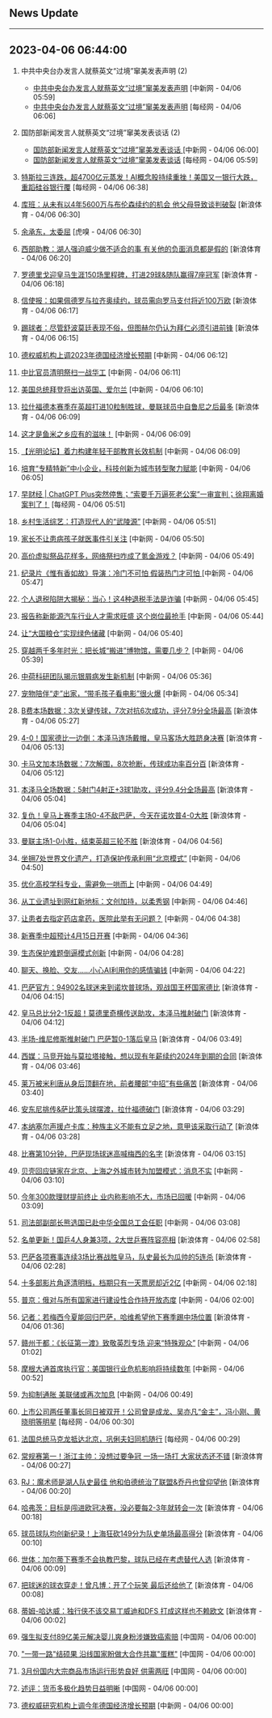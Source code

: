 ## News Update
---
2023-04-06 06:44:00
---
1. 中共中央台办发言人就蔡英文“过境”窜美发表声明 (2)
    +  <a target="_blank" href="http://www.chinanews.com//gn/2023/04-06/9984901.shtml">中共中央台办发言人就蔡英文“过境”窜美发表声明</a> [中新网 - 04/06 05:59]
    +  <a target="_blank" href="https://www.nbd.com.cn/articles/2023-04-06/2747249.html">中共中央台办发言人就蔡英文“过境”窜美发表声明</a> [每经网 - 04/06 06:06]

2. 国防部新闻发言人就蔡英文“过境”窜美发表谈话  (2)
    +  <a target="_blank" href="http://www.chinanews.com//gn/2023/04-06/9984902.shtml">国防部新闻发言人就蔡英文“过境”窜美发表谈话 </a> [中新网 - 04/06 06:00]
    +  <a target="_blank" href="https://www.nbd.com.cn/articles/2023-04-06/2747248.html">国防部新闻发言人就蔡英文“过境”窜美发表谈话</a> [每经网 - 04/06 05:59]

3. <a target="_blank" href="https://www.nbd.com.cn/articles/2023-04-06/2747265.html">特斯拉三连跌，超4700亿元蒸发！AI概念股持续重挫！美国又一银行大跌，重蹈硅谷银行覆</a> [每经网 - 04/06 06:38]
4. <a target="_blank" href="https://k.sina.cn/article_2018499075_784fda0302001mma4.html?from=sports&subch=osport">库班：从未有以4年5600万与布伦森续约的机会 他父母导致谈判破裂</a> [新浪体育 - 04/06 06:30]
5. <a target="_blank" href="https://www.huxiu.com/article/1067102.html">余承东，太委屈</a> [虎嗅 - 04/06 06:30]
6. <a target="_blank" href="https://k.sina.cn/article_2018499075_784fda0302001mm9z.html?from=sports&subch=osport">西部助教：湖人强迫威少做不适合的事 有关他的负面消息都是假的</a> [新浪体育 - 04/06 06:20]
7. <a target="_blank" href="https://k.sina.cn/article_2018499075_784fda0302001mm9x.html?from=sports&subch=osport">罗德里戈迎皇马生涯150场里程碑，打进29球&随队赢得7座冠军</a> [新浪体育 - 04/06 06:18]
8. <a target="_blank" href="https://k.sina.cn/article_2018499075_784fda0302001mm9w.html?from=sports&subch=osport">信使报：如果佩德罗与拉齐奥续约，球员需向罗马支付将近100万欧</a> [新浪体育 - 04/06 06:17]
9. <a target="_blank" href="https://k.sina.cn/article_2018499075_784fda0302001mm9t.html?from=sports&subch=osport">踢球者：尽管舒波莫廷表现不俗，但图赫尔仍认为拜仁必须引进前锋</a> [新浪体育 - 04/06 06:15]
10. <a target="_blank" href="http://www.chinanews.com//gj/2023/04-06/9984904.shtml">德权威机构上调2023年德国经济增长预期</a> [中新网 - 04/06 06:12]
11. <a target="_blank" href="http://www.chinanews.com//gj/2023/04-06/9984903.shtml">中比官员清明祭扫一战华工</a> [中新网 - 04/06 06:11]
12. <a target="_blank" href="http://www.chinanews.com//gj/2023/04-06/9984905.shtml">美国总统拜登将出访英国、爱尔兰</a> [中新网 - 04/06 06:10]
13. <a target="_blank" href="https://k.sina.cn/article_2018499075_784fda0302001mm9u.html?from=sports&subch=osport">拉什福德本赛季在英超打进10粒制胜球，曼联球员中自鲁尼之后最多</a> [新浪体育 - 04/06 06:09]
14. <a target="_blank" href="http://www.chinanews.com//sh/2023/04-06/9984897.shtml">这才是鱼米之乡应有的滋味！</a> [中新网 - 04/06 06:09]
15. <a target="_blank" href="http://www.chinanews.com//gn/2023/04-06/9984894.shtml">【光明论坛】着力构建年轻干部教育长效机制</a> [中新网 - 04/06 06:09]
16. <a target="_blank" href="http://www.chinanews.com//cj/2023/04-06/9984895.shtml">培育“专精特新”中小企业，科技创新为城市转型聚力赋能</a> [中新网 - 04/06 06:05]
17. <a target="_blank" href="https://www.nbd.com.cn/articles/2023-04-05/2747117.html">早财经 |  ChatGPT Plus突然停售；“索要千万逼死老公案”一审宣判；徐翔离婚案判了！</a> [每经网 - 04/06 05:51]
18. <a target="_blank" href="http://www.chinanews.com//cul/2023/04-06/9984891.shtml">乡村生活综艺：打造现代人的“武陵源”</a> [中新网 - 04/06 05:51]
19. <a target="_blank" href="http://www.chinanews.com//gn/2023/04-06/9984887.shtml">家长不让患病孩子就医事件引关注</a> [中新网 - 04/06 05:50]
20. <a target="_blank" href="http://www.chinanews.com//cj/2023/04-06/9984886.shtml">高价虚拟祭品花样多，网络祭扫咋成了氪金游戏？</a> [中新网 - 04/06 05:49]
21. <a target="_blank" href="http://www.chinanews.com//cul/2023/04-06/9984870.shtml">纪录片《惟有香如故》导演：冷门不可怕 假装热门才可怕  </a> [中新网 - 04/06 05:47]
22. <a target="_blank" href="http://www.chinanews.com//cj/2023/04-06/9984884.shtml">个人退税陷阱大揭秘：当心！这4种退税手法是诈骗</a> [中新网 - 04/06 05:45]
23. <a target="_blank" href="http://www.chinanews.com//cj/2023/04-06/9984885.shtml">报告称新能源汽车行业人才需求旺盛 这个岗位最抢手</a> [中新网 - 04/06 05:44]
24. <a target="_blank" href="http://www.chinanews.com//gn/2023/04-06/9984882.shtml">让“大国粮仓”实现绿色储藏</a> [中新网 - 04/06 05:40]
25. <a target="_blank" href="http://www.chinanews.com//cul/2023/04-06/9984881.shtml">穿越两千多年时光：把长城“搬进”博物馆，需要几步？</a> [中新网 - 04/06 05:39]
26. <a target="_blank" href="http://www.chinanews.com//sh/2023/04-06/9984879.shtml">中荷科研团队揭示银屑病发生新机制</a> [中新网 - 04/06 05:36]
27. <a target="_blank" href="http://www.chinanews.com//cul/2023/04-06/9984878.shtml">宠物陪伴“走”出家，“带毛孩子看电影”很火爆</a> [中新网 - 04/06 05:34]
28. <a target="_blank" href="https://k.sina.cn/article_2018499075_784fda0302001mm91.html?from=sports&subch=osport">B费本场数据：3次关键传球，7次对抗6次成功，评分7.9分全场最高</a> [新浪体育 - 04/06 05:27]
29. <a target="_blank" href="https://k.sina.cn/article_2575032767_997be1bf0010136zb.html?from=sports&subch=global">4-0！国家德比一边倒：本泽马连场戴帽，皇马客场大胜跻身决赛</a> [新浪体育 - 04/06 05:13]
30. <a target="_blank" href="https://k.sina.cn/article_2018499075_784fda0302001mm8t.html?from=sports&subch=osport">卡马文加本场数据：7次解围，8次抢断，传球成功率百分百</a> [新浪体育 - 04/06 05:12]
31. <a target="_blank" href="https://k.sina.cn/article_2018499075_784fda0302001mm8o.html?from=sports&subch=osport">本泽马全场数据：5射门4射正+3球1助攻，评分9.4分全场最高</a> [新浪体育 - 04/06 05:04]
32. <a target="_blank" href="https://k.sina.cn/article_2018499075_784fda0302001mm8l.html?from=sports&subch=osport">复仇！皇马上赛季主场0-4不敌巴萨，今天在诺坎普4-0大胜</a> [新浪体育 - 04/06 05:04]
33. <a target="_blank" href="https://k.sina.cn/article_2018499075_784fda0302001mm8g.html?from=sports&subch=osport">曼联主场1-0小胜，结束英超三轮不胜</a> [新浪体育 - 04/06 04:56]
34. <a target="_blank" href="http://www.chinanews.com//sh/2023/04-06/9984875.shtml">坐拥7处世界文化遗产，打造保护传承利用“北京模式”</a> [中新网 - 04/06 04:50]
35. <a target="_blank" href="http://www.chinanews.com//sh/2023/04-06/9984874.shtml">优化高校学科专业，需避免一哄而上</a> [中新网 - 04/06 04:49]
36. <a target="_blank" href="http://www.chinanews.com//sh/2023/04-06/9984873.shtml">从工业遗址到网红新地标：文创加持，以柔秀钢</a> [中新网 - 04/06 04:46]
37. <a target="_blank" href="http://www.chinanews.com//sh/2023/04-06/9984869.shtml">让患者去指定药店拿药，医院此举有无问题？</a> [中新网 - 04/06 04:38]
38. <a target="_blank" href="http://www.chinanews.com//ty/2023/04-06/9984868.shtml">新赛季中超预计4月15日开赛</a> [中新网 - 04/06 04:36]
39. <a target="_blank" href="http://www.chinanews.com//gn/2023/04-06/9984890.shtml">生态保护难题倒逼模式创新</a> [中新网 - 04/06 04:28]
40. <a target="_blank" href="http://www.chinanews.com//sh/2023/04-06/9984888.shtml">聊天、换脸、交友……小心AI利用你的感情骗钱</a> [中新网 - 04/06 04:22]
41. <a target="_blank" href="https://k.sina.cn/article_2018499075_784fda0302001mm7r.html?from=sports&subch=osport">巴萨官方：94902名球迷来到诺坎普球场，观战国王杯国家德比</a> [新浪体育 - 04/06 04:15]
42. <a target="_blank" href="https://k.sina.cn/article_2018499075_784fda0302001mm7q.html?from=sports&subch=osport">皇马总比分2-1反超！莫德里奇横传送助攻，本泽马推射破门</a> [新浪体育 - 04/06 04:12]
43. <a target="_blank" href="https://k.sina.cn/article_2018499075_784fda0302001mm7m.html?from=sports&subch=osport">半场-维尼修斯推射破门 巴萨暂0-1落后皇马</a> [新浪体育 - 04/06 03:49]
44. <a target="_blank" href="https://k.sina.cn/article_2018499075_784fda0302001mm7g.html?from=sports&subch=osport">西媒：马竞开始与莫拉塔接触，想以现有年薪续约2024年到期的合同</a> [新浪体育 - 04/06 03:46]
45. <a target="_blank" href="https://k.sina.cn/article_2018499075_784fda0302001mm7d.html?from=sports&subch=osport">莱万被米利唐从身后顶翻在地，前者腰部“中招”有些痛苦</a> [新浪体育 - 04/06 03:40]
46. <a target="_blank" href="https://k.sina.cn/article_2018499075_784fda0302001mm79.html?from=sports&subch=osport">安东尼挑传&萨比策头球摆渡，拉什福德破门</a> [新浪体育 - 04/06 03:29]
47. <a target="_blank" href="https://k.sina.cn/article_2018499075_784fda0302001mm78.html?from=sports&subch=osport">本纳塞尔声援卢卡库：种族主义不能有立足之地，意甲该采取行动了</a> [新浪体育 - 04/06 03:28]
48. <a target="_blank" href="https://k.sina.cn/article_2018499075_784fda0302001mm75.html?from=sports&subch=osport">比赛第10分钟，巴萨现场球迷高喊梅西的名字</a> [新浪体育 - 04/06 03:15]
49. <a target="_blank" href="http://www.chinanews.com//cj/2023/04-06/9984865.shtml">贝壳回应链家在北京、上海之外城市转为加盟模式：消息不实</a> [中新网 - 04/06 03:10]
50. <a target="_blank" href="http://www.chinanews.com//cj/2023/04-06/9984867.shtml">今年300款理财提前终止 业内称影响不大，市场已回暖</a> [中新网 - 04/06 03:09]
51. <a target="_blank" href="http://www.chinanews.com//gn/2023/04-06/9984864.shtml">司法部副部长熊选国已赴中华全国总工会任职</a> [中新网 - 04/06 03:08]
52. <a target="_blank" href="https://k.sina.cn/article_3181157500_bd9c9c7c00101n8p5.html?from=sports&subch=pingpang">名单更新！国乒4人身兼3项，2大世乒赛阵容亮相</a> [新浪体育 - 04/06 02:58]
53. <a target="_blank" href="https://k.sina.cn/article_2018499075_784fda0302001mm6v.html?from=sports&subch=osport">巴萨各项赛事连续3场比赛战胜皇马，队史最长为瓜帅的5连杀</a> [新浪体育 - 04/06 02:28]
54. <a target="_blank" href="http://www.chinanews.com//cul/2023/04-06/9984866.shtml">十多部影片角逐清明档，档期只有一天票房却近2亿</a> [中新网 - 04/06 02:18]
55. <a target="_blank" href="http://www.chinanews.com//gj/2023/04-06/9984863.shtml">普京：俄对与所有国家进行建设性合作持开放态度</a> [中新网 - 04/06 02:00]
56. <a target="_blank" href="https://k.sina.cn/article_2018499075_784fda0302001mm6f.html?from=sports&subch=osport">记者：若梅西今夏能回归巴萨，哈维希望他下赛季踢中场位置</a> [新浪体育 - 04/06 01:36]
57. <a target="_blank" href="http://www.chinanews.com//sh/2023/04-06/9984858.shtml">赣州于都：《长征第一渡》致敬英烈专场 迎来“特殊观众”</a> [中新网 - 04/06 01:02]
58. <a target="_blank" href="http://www.chinanews.com//gj/2023/04-06/9984856.shtml">摩根大通首席执行官：美国银行业危机影响将持续数年</a> [中新网 - 04/06 00:52]
59. <a target="_blank" href="http://www.chinanews.com//gj/2023/04-06/9984854.shtml">为抑制通胀 美联储或再次加息</a> [中新网 - 04/06 00:49]
60. <a target="_blank" href="https://www.nbd.com.cn/articles/2023-04-06/2747232.html">上市公司两任董事长同日被双开！公司曾是成龙、吴亦凡“金主”，冯小刚、黄晓明等明星</a> [每经网 - 04/06 00:30]
61. <a target="_blank" href="https://www.nbd.com.cn/articles/2023-04-06/2747231.html">法国总统马克龙抵达北京，巩俐夫妇同机随行</a> [每经网 - 04/06 00:29]
62. <a target="_blank" href="https://k.sina.cn/article_2018499075_784fda0302001mm63.html?from=sports&subch=osport">常规赛第一！浙江主帅：没想过要争冠 一场一场打 大家状态还不错</a> [新浪体育 - 04/06 00:27]
63. <a target="_blank" href="https://k.sina.cn/article_2018499075_784fda0302001mm5z.html?from=sports&subch=osport">RJ：魔术师是湖人队史最佳 他和伯德统治了联盟&乔丹也曾仰望他</a> [新浪体育 - 04/06 00:20]
64. <a target="_blank" href="https://k.sina.cn/article_2018499075_784fda0302001mm5x.html?from=sports&subch=osport">哈弗茨：目标是闯进欧冠决赛，没必要每2-3年就转会一次</a> [新浪体育 - 04/06 00:18]
65. <a target="_blank" href="https://k.sina.cn/article_2018499075_784fda0302001mm5u.html?from=sports&subch=osport">球员球队均创新纪录！上海狂砍149分为队史单场最高得分</a> [新浪体育 - 04/06 00:10]
66. <a target="_blank" href="https://k.sina.cn/article_2018499075_784fda0302001mm5t.html?from=sports&subch=osport">世体：加尔蒂下赛季不会执教巴黎，球队已经在考虑替代人选</a> [新浪体育 - 04/06 00:09]
67. <a target="_blank" href="https://k.sina.cn/article_2018499075_784fda0302001mm5w.html?from=sports&subch=osport">把球迷的球衣穿走！曾凡博：开了个玩笑 最后还给他了</a> [新浪体育 - 04/06 00:08]
68. <a target="_blank" href="https://k.sina.cn/article_2018499075_784fda0302001mm5q.html?from=sports&subch=osport">蒂姆-哈达威：独行侠不该交易丁威迪和DFS 打成这样也不赖欧文</a> [新浪体育 - 04/06 00:02]
69. <a target="_blank" href="http://news.china.com.cn/2023-04/06/content_85213173.htm">强生拟支付89亿美元解决婴儿爽身粉涉嫌致癌索赔</a> [中国网 - 04/06 00:00]
70. <a target="_blank" href="http://news.china.com.cn/2023-04/06/content_85213162.htm">"一带一路"结硕果 沿线国家盼做大合作共赢"蛋糕"</a> [中国网 - 04/06 00:00]
71. <a target="_blank" href="http://news.china.com.cn/2023-04/06/content_85213183.htm">3月份国内大宗商品市场运行形势良好 供需两旺</a> [中国网 - 04/06 00:00]
72. <a target="_blank" href="http://news.china.com.cn/2023-04/06/content_85213161.htm">述评：货币多极化趋势日益明晰</a> [中国网 - 04/06 00:00]
73. <a target="_blank" href="http://www.chinanews.com//gj/2023/04-06/9984849.shtml">德权威研究机构上调今年德国经济增长预期</a> [中新网 - 04/06 00:00]
